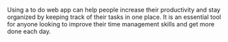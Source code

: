 Using a to do web app can help people increase their productivity and stay organized by keeping track of their tasks in one place. It is an essential tool for anyone looking to improve their time management skills and get more done each day.
